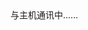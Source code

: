 <!-- 挂载友链朋友圈的容器 -->
<div class="js-pjax">
<div class="post-content">
<div id="cf-container">与主机通讯中……</div>
<!-- 加样式和功能代码 -->
<!-- 将apiurl改成你后端生成的api地址 -->
<script type="text/javascript">
  var fdataUser = {
    apiurl: 'https://wyblog.eu.org/'
  }
</script>
<link rel="stylesheet" href="https://cdn.jsdelivr.net/gh/wyblog1/pyqys@main/pyq/circle.css">
<script type="text/javascript" src="https://cdn.jsdelivr.net/gh/wyblog1/pyqys@main/pyq/circle.js"></script>
<script type="text/javascript" src="https://cdn.jsdelivr.net/gh/wyblog1/pyqys@main/pyq/circle-module.js"></script>
